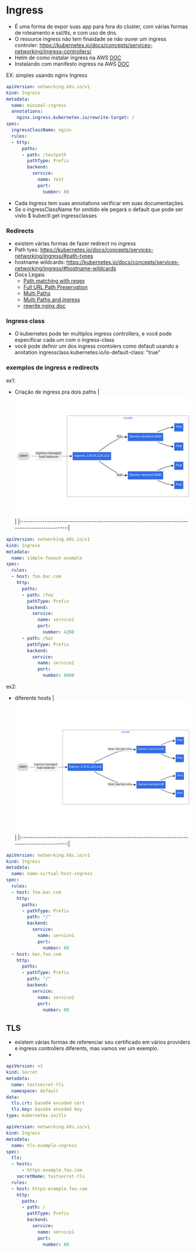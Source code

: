 # Ingress
- É uma forma de expor suas app para fora do cluster, com várias formas de roteamento e ssl/tls, e com uso de dns.
- O resource ingress não tem finaidade se não ouver um ingress controler: https://kubernetes.io/docs/concepts/services-networking/ingress-controllers/
- Helm de como instalar ingress na AWS [DOC](../../helm/nginx/README.md)
- Instalando com manifesto ingress na AWS [DOC](../k8s-extend/nginx/README.md)

EX: simples usando nginx Ingress
```yaml
apiVersion: networking.k8s.io/v1
kind: Ingress
metadata:
  name: minimal-ingress
  annotations:
    nginx.ingress.kubernetes.io/rewrite-target: /
spec:
  ingressClassName: nginx
  rules:
  - http:
      paths:
      - path: /testpath
        pathType: Prefix
        backend:
          service:
            name: test
            port:
              number: 80
```
- Cada Ingress tem suas annotations verificar em suas documentações.
- Se o ingressClassName for omitido ele pegará o default que pode ser visto $ kubectl get ingressclasses

### Redirects
- existem várias formas de fazer redirect no ingress
- Path tyes: https://kubernetes.io/docs/concepts/services-networking/ingress/#path-types
- hostname wildcards: https://kubernetes.io/docs/concepts/services-networking/ingress/#hostname-wildcards
- Docs Legais
  - [Path matching with regex](https://docs.nginx.com/nginx-ingress-controller/tutorials/ingress-path-regex-annotation/)
  - [Full URL Path Preservation](https://medium.com/@megaurav25/url-redirection-with-full-url-path-preservation-using-ingress-nginx-493f18523c99)
  - [Multi Paths](https://devpress.csdn.net/cloud/62fcb352c677032930801ba6.html)
  - [Multi Paths and ingress](https://copyprogramming.com/howto/kubernetes-ingress-with-multiple-target-rewrite)
  - [rewrite nginx doc](https://kubernetes.github.io/ingress-nginx/examples/rewrite/)


### Ingress class
- O kubernetes pode ter multiplos ingress controllers, e você pode especificar cada um com o ingress-class
- você pode definir um dos ingress crontolers como default usando a anotation     ingressclass.kubernetes.io/is-default-class: "true"

### exemplos de ingress e redirects

ex1:
- Criação de ingress pra dois paths
| ![Arquitetura Kubernetes](../images/path.png) |
|:---------------------------------------------------------------------------------------------:|

```yaml
apiVersion: networking.k8s.io/v1
kind: Ingress
metadata:
  name: simple-fanout-example
spec:
  rules:
  - host: foo.bar.com
    http:
      paths:
      - path: /foo
        pathType: Prefix
        backend:
          service:
            name: service1
            port:
              number: 4200
      - path: /bar
        pathType: Prefix
        backend:
          service:
            name: service2
            port:
              number: 8080
```

ex2:
- diferente hosts
| ![Arquitetura Kubernetes](../images/virtualhost.png) |
|:---------------------------------------------------------------------------------------------:|

```yaml
apiVersion: networking.k8s.io/v1
kind: Ingress
metadata:
  name: name-virtual-host-ingress
spec:
  rules:
  - host: foo.bar.com
    http:
      paths:
      - pathType: Prefix
        path: "/"
        backend:
          service:
            name: service1
            port:
              number: 80
  - host: bar.foo.com
    http:
      paths:
      - pathType: Prefix
        path: "/"
        backend:
          service:
            name: service2
            port:
              number: 80
```

## TLS
- existem várias formas de referenciar seu certificado em vários providers e ingress controllers diferents, mas vamos ver um exemplo.
- 
```yaml
apiVersion: v1
kind: Secret
metadata:
  name: testsecret-tls
  namespace: default
data:
  tls.crt: base64 encoded cert
  tls.key: base64 encoded key
type: kubernetes.io/tls
```
```yaml
apiVersion: networking.k8s.io/v1
kind: Ingress
metadata:
  name: tls-example-ingress
spec:
  tls:
  - hosts:
      - https-example.foo.com
    secretName: testsecret-tls
  rules:
  - host: https-example.foo.com
    http:
      paths:
      - path: /
        pathType: Prefix
        backend:
          service:
            name: service1
            port:
              number: 80
```



